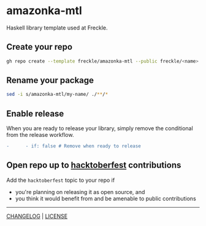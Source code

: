 # amazonka-mtl

Haskell library template used at Freckle.

## Create your repo

```sh
gh repo create --template freckle/amazonka-mtl --public freckle/<name>
```

## Rename your package

```sh
sed -i s/amazonka-mtl/my-name/ ./**/*
```

## Enable release

When you are ready to release your library, simply remove the conditional from
the release workflow.

```diff
-      - if: false # Remove when ready to release
```

## Open repo up to [hacktoberfest][hacktoberfest] contributions

Add the `hacktoberfest` topic to your repo if

- you're planning on releasing it as open source, and
- you think it would benefit from and be amenable to public contributions

[hacktoberfest]: https://hacktoberfest.digitalocean.com/

---

[CHANGELOG](./CHANGELOG.md) | [LICENSE](./LICENSE)
